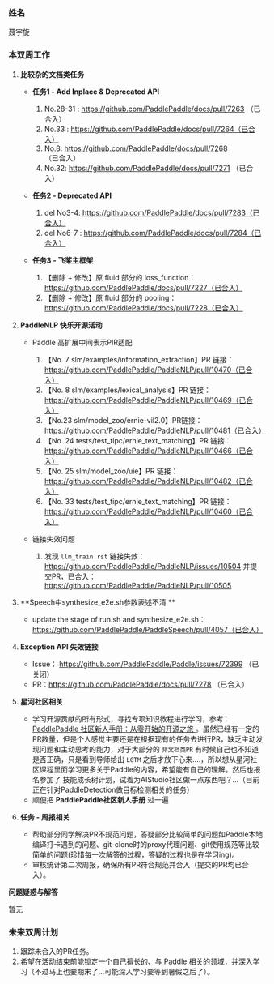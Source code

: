 ### 姓名

聂宇旋



### 本双周工作

1. **比较杂的文档类任务** 
   
   - **任务1 - Add Inplace & Deprecated API** 
     
     1. No.28-31 : https://github.com/PaddlePaddle/docs/pull/7263 （已合入）
     2. No.33 : https://github.com/PaddlePaddle/docs/pull/7264（已合入）
     3. No.8: https://github.com/PaddlePaddle/docs/pull/7268 （已合入）
     4. No.32: https://github.com/PaddlePaddle/docs/pull/7271 （已合入）
     
     
     
   - **任务2 - Deprecated API** 
     
     1. del No3-4: https://github.com/PaddlePaddle/docs/pull/7283（已合入）
     2. del No6-7 : https://github.com/PaddlePaddle/docs/pull/7284（已合入）
   
   
   
   - **任务3 - 飞桨主框架** 
     1. 【删除 + 修改】原 fluid 部分的 loss_function：https://github.com/PaddlePaddle/docs/pull/7227（已合入）
     2. 【删除 + 修改】原 fluid 部分的 pooling：https://github.com/PaddlePaddle/docs/pull/7228（已合入）
   
   
   
2. **PaddleNLP 快乐开源活动**  

   - Paddle 高扩展中间表示PIR适配

     1. 【No. 7 slm/examples/information_extraction】PR 链接： https://github.com/PaddlePaddle/PaddleNLP/pull/10470（已合入）
     2. 【No. 8 slm/examples/lexical_analysis】PR 链接： https://github.com/PaddlePaddle/PaddleNLP/pull/10469（已合入）
     3. 【No.23 slm/model_zoo/ernie-vil2.0】PR链接： https://github.com/PaddlePaddle/PaddleNLP/pull/10481（已合入）
     4. 【No. 24 tests/test_tipc/ernie_text_matching】PR 链接：https://github.com/PaddlePaddle/PaddleNLP/pull/10466（已合入）
     5. 【No. 25 slm/model_zoo/uie】PR 链接：https://github.com/PaddlePaddle/PaddleNLP/pull/10482（已合入）
     6. 【No. 33 tests/test_tipc/ernie_text_matching】PR 链接：https://github.com/PaddlePaddle/PaddleNLP/pull/10460（已合入）

     

   - 链接失效问题

     1. 发现 `llm_train.rst` 链接失效：https://github.com/PaddlePaddle/PaddleNLP/issues/10504 并提交PR，已合入：https://github.com/PaddlePaddle/PaddleNLP/pull/10505

   

3. **Speech中synthesize_e2e.sh参数表述不清 ** 

   - update the stage of run.sh and synthesize_e2e.sh：https://github.com/PaddlePaddle/PaddleSpeech/pull/4057（已合入）

   

4. **Exception API 失效链接** 
   
   - Issue： https://github.com/PaddlePaddle/Paddle/issues/72399 （已关闭）
   - PR：https://github.com/PaddlePaddle/docs/pull/7278 （已合入）
   
   
   
5. **星河社区相关** 

   - 学习开源贡献的所有形式，寻找专项知识教程进行学习，参考：[PaddlePaddle 社区新人手册：从零开始的开源之旅 ](https://pfcc.blog/posts/newcomers-manual) 。虽然已经有一定的PR数量，但是个人感觉主要还是在根据现有的任务去进行PR，缺乏主动发现问题和主动思考的能力，对于大部分的 `非文档类PR` 有时候自己也不知道是否正确，只是看到导师给出 `LGTM` 之后才放下心来....，所以想从星河社区课程里面学习更多关于Paddle的内容，希望能有自己的理解。然后也报名参加了 技能成长树计划，试着为AIStudio社区做一点东西吧？...（目前正在针对PaddleDetection做目标检测相关的任务）
   - 顺便把 **PaddlePaddle社区新人手册** 过一遍

   

6. **任务 - 周报相关** 

   - 帮助部分同学解决PR不规范问题，答疑部分比较简单的问题如Paddle本地编译打卡遇到的问题、git-clone时的proxy代理问题、git使用规范等比较简单的问题(珍惜每一次解答的过程，答疑的过程也是在学习ing)。
   - 审核统计第二次周报，确保所有PR符合规范并合入（提交的PR均已合入）。



**问题疑惑与解答** 

暂无



### 未来双周计划

1. 跟踪未合入的PR任务。
1. 希望在活动结束前能锁定一个自己擅长的、与 Paddle 相关的领域，并深入学习（不过马上也要期末了...可能深入学习要等到暑假之后了）。

